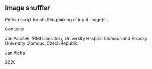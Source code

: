 ## Image shuffler

Python script for shuffling/mixing of input image(s).

Contacts:

Jan Valošek, fRMI laboratory, University Hospital Olomouc and Palacky University Olomouc, Czech Republic

Jan Vícha

2020
